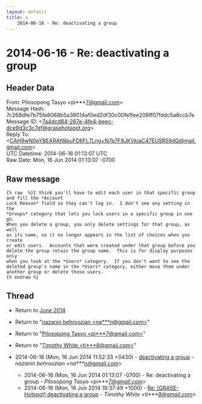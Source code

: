```yaml
---
layout: default
title: >
    2014-06-16 - Re: deactivating a group
---
```


# 2014-06-16 - Re: deactivating a group

## Header Data

From: Pilosopong Tasyo \<pi***7@gmail.com\><br>
Message Hash: 7c268dfe7b75fe8068b5a36014af0ed2df30c00fe1fee208ff07fddc5a8ccb7e<br>
Message ID: \<7a4dcd84-267e-4fe4-beec-dce9d3c3c7ef@grasehotspot.org\><br>
Reply To: \<CAH9wN0pYBEARAtWpuFD6FL7Lng+N7p7F8JKVkiaC47EUSR59dQ@mail.gmail.com\><br>
UTC Datetime: 2014-06-16 01:13:07 UTC<br>
Raw Date: Mon, 16 Jun 2014 01:13:07 -0700<br>

## Raw message

```
{% raw  %}I think you'll have to edit each user in that specific group and fill the *Account 
Lock Reason* field so they can't log in.  I don't see any setting in the 
*Groups* category that lets you lock users in a specific group in one go.  
When you delete a group, you only delete settings for that group, as well 
as its name, so it no longer appears in the list of choices when you create 
or edit users.  Accounts that were created under that group before you 
delete the group retain the group name.  This is for display purposes only 
when you look at the *Users* category.  If you don't want to see the 
deleted group's name in the *Users* category, either move them under 
another group or delete those users.
{% endraw %}
```

## Thread

+ Return to [June 2014](/archive/2014/06)

+ Return to "[nazanin behroozian <na***n<span>@</span>gmail.com>](/authors/na___n_at_gmail_com)"
+ Return to "[Pilosopong Tasyo <pi***7<span>@</span>gmail.com>](/authors/pi___7_at_gmail_com)"
+ Return to "[Timothy White <ti***8<span>@</span>gmail.com>](/authors/ti___8_at_gmail_com)"

+ 2014-06-16 (Mon, 16 Jun 2014 11:52:33 +0430) - [deactivating a group](/archive/2014/06/b98614a167a14fa3a06ea95c5edf388233ead8b22c41e7266867af07def87a7d) - _nazanin behroozian \<na***n@gmail.com\>_
  + 2014-06-16 (Mon, 16 Jun 2014 01:13:07 -0700) - Re: deactivating a group - _Pilosopong Tasyo \<pi***7@gmail.com\>_
  + 2014-06-16 (Mon, 16 Jun 2014 19:37:49 +1000) - [Re: [GRASE-Hotspot] deactivating a group](/archive/2014/06/03083070176ff65ae29f6d1fa5ad7aabce2895311d3eadebb496afc9851686fb) - _Timothy White \<ti***8@gmail.com\>_

